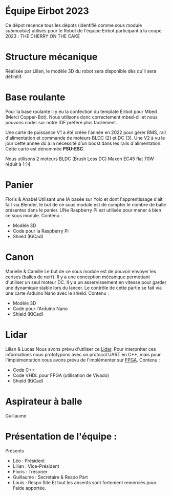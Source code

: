 # Équipe Eirbot 2023
Ce dépot recence tous les dépots (identifié comme sous module *submodule*) utilisés pour le Robot de l'équipe Eirbot participant à la coupe 2023 : THE CHERRY ON THE CAKE

# Structure mécanique
Réalisée par Lilian, le modèle 3D du robot sera disponible dès qu'il sera définitif.

# Base roulante
Pour la base roulante il y eu la confection du template Eirbot pour Mbed (Merci Copper-Bot).
Nous utilisons donc correctement mbed-cli et nous pouvons coder sur notre IDE préféré plus facilement.

Une carte de puissance V1 a été créée l'année en 2022 pour gérer BMS, rail d'alimentation et commande de moteurs BLDC (2) et DC (3).
Une V2 à vu le jour cette année dû à la nécessité d'un boost dans les rails d'alimentation.
Cette carte est dénommée **PSU-ESC**.

Nous utilisons 2 moteurs BLDC (Brush Less DC) Maxon EC45 flat 70W réduit à 1:14.

# Panier
Floris & Anabel
Utilisant une IA basée sur Yolo et dont l'apprentissage s'ait fait via Blender, le but de ce sous module est de compter le nombre de balle présentes dans le panier.
UNe Raspberry Pi est utilisée pour mener à bien ce sous module.
Contenu :
- Modèle 3D
- Code pour la Raspberry Pi
- Shield (KiCad)

# Canon
Marielle & Camille
Le but de ce sous module est de pouvoir envoyer les cerises (balles de nerf).
Il y a une conception mécanique permettant d'utiliser un seul moteur DC.
Il y a un asservissement en vitesse pour garder une dynamique stable lors du lancer.
Le contrôle de cette partie se fait via une carte Arduino Nano avec le shield.
Contenu :
- Modèle 3D
- Code pour l'Arduino Nano
- Shield (KiCad)

# Lidar
Lilian & Lucas
Nous avons prévu d'utiliser ce [Lidar](https://www.slamtec.com/en/Lidar/A1).
Pour interpréter ces informations nous prototypons avec un protocol UART en C++, mais pour l'implémentation nous avons prévu de l'implémenter sur [FPGA](https://digilent.com/shop/cmod-a7-35t-breadboardable-artix-7-fpga-module/).
Contenu :
- Code C++
- Code VHDL pour FPGA (utilisation de Vivado)
- Shield (KiCad)

# Aspirateur à balle
Guillaume

# Présentation de l'équipe :
Présents
- Léo : Président
- Lilian : Vice-Président
- Floris : Trésorier
- Guillaume : Secrétaire & Respo Part
- Louis : Respo Site
Et tout les absents sont fortement remerciés pour l'aide apportée.